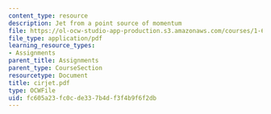 ```yaml
---
content_type: resource
description: Jet from a point source of momentum
file: https://ol-ocw-studio-app-production.s3.amazonaws.com/courses/1-63-advanced-fluid-dynamics-of-the-environment-fall-2002/fc605a23fc0cde337b4df3f4b9f6f2db_cirjet.pdf
file_type: application/pdf
learning_resource_types:
- Assignments
parent_title: Assignments
parent_type: CourseSection
resourcetype: Document
title: cirjet.pdf
type: OCWFile
uid: fc605a23-fc0c-de33-7b4d-f3f4b9f6f2db
---
```

